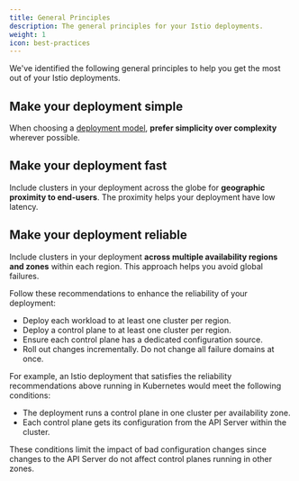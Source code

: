 ```yaml
---
title: General Principles
description: The general principles for your Istio deployments.
weight: 1
icon: best-practices
---
```


We've identified the following general principles to help you get the most out
of your Istio deployments.

## Make your deployment simple

When choosing a [deployment model](/docs/concepts/deployment-models),
**prefer simplicity over complexity** wherever possible.

## Make your deployment fast

Include clusters in your deployment across the globe for **geographic
proximity to end-users**. The proximity helps your deployment have low latency.

## Make your deployment reliable

Include clusters in your deployment **across multiple availability regions
and zones** within each region. This approach helps you avoid global failures.

Follow these recommendations to enhance the reliability of your deployment:

- Deploy each workload to at least one cluster per region.
- Deploy a control plane to at least one cluster per region.
- Ensure each control plane has a dedicated configuration source.
- Roll out changes incrementally. Do not change all failure domains at once.

For example, an Istio deployment that satisfies the reliability recommendations above
running in Kubernetes would meet the following conditions:

- The deployment runs a control plane in one cluster per availability zone.
- Each control plane gets its configuration from the API Server within the cluster.

These conditions limit the impact of bad configuration changes since
changes to the API Server do not affect control planes running in other zones.
